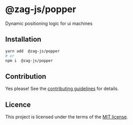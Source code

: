# @zag-js/popper

Dynamic positioning logic for ui machines

## Installation

```sh
yarn add  @zag-js/popper
# or
npm i  @zag-js/popper
```

## Contribution

Yes please! See the [contributing guidelines](https://github.com/chakra-ui/zag/blob/main/CONTRIBUTING.md) for details.

## Licence

This project is licensed under the terms of the [MIT license](https://github.com/chakra-ui/zag/blob/main/LICENSE).
